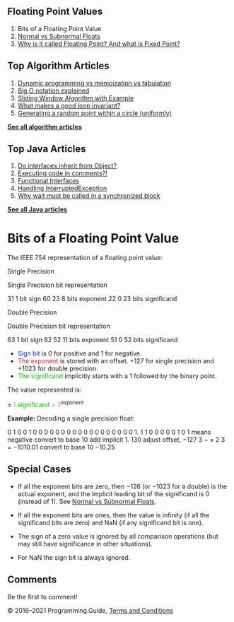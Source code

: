 



## Floating Point Values

1.  Bits of a Floating Point Value
2.  [Normal vs Subnormal Floats](normal-vs-subnormal-floats.html)
3.  [Why is it called Floating Point? And what is Fixed Point?](why-is-it-called-floating-point-and-what-is-fixed-point.html)

## Top Algorithm Articles

1.  [Dynamic programming vs memoization vs tabulation](dynamic-programming-vs-memoization-vs-tabulation.html)
2.  [Big O notation explained](big-o-notation-explained.html)
3.  [Sliding Window Algorithm with Example](sliding-window-example.html)
4.  [What makes a good loop invariant?](what-makes-a-good-loop-invariant.html)
5.  [Generating a random point within a circle (uniformly)](random-point-within-circle.html)

[**See all algorithm articles**](algorithms.html)



## Top Java Articles

1.  [Do interfaces inherit from Object?](java/do-interfaces-inherit-from-object.html)
2.  [Executing code in comments?!](java/executing-code-in-comments.html)
3.  [Functional Interfaces](java/functional-interfaces.html)
4.  [Handling InterruptedException](java/handling-interrupted-exceptions.html)
5.  [Why wait must be called in a synchronized block](java/why-wait-must-be-in-synchronized.html)

[**See all Java articles**](java/index.html)

# Bits of a Floating Point Value

The IEEE 754 representation of a floating point value:

Single Precision

Single Precision bit representation

31 1 bit sign 60 23 8 bits exponent 22 0 23 bits significand

Double Precision

Double Precision bit representation

63 1 bit sign 62 52 11 bits exponent 51 0 52 bits significand

- <span style="color: #22e">Sign bit</span> is 0 for positive and 1 for negative.
- <span style="color: #e22">The exponent</span> is stored with an offset. +127 for single precision and +1023 for double precision.
- <span style="color: #0c0">The significand</span> implicitly starts with a 1 followed by the binary point.

The value represented is:

<span style="color: #22e">±</span> <span style="color: #999">1.</span><span style="color: #0c0">significand</span> <span style="color: #999">× 2</span><sup>exponent</sup>

**Example:** Decoding a single precision float:

0 1 0 0 1 0 0 0 0 0 0 0 0 0 0 0 0 0 0 0 0 0 0 1. 1 1 0 0 0 0 0 1 0 1 means negative convert to base 10 add implicit 1. 130 adjust offset, −127 3 − × 2 3 = −1010.01 convert to base 10 −10.25

## Special Cases

- If all the exponent bits are zero, then −126 (or −1023 for a double) is the actual exponent, and the implicit leading bit of the significand is 0 (instead of 1). See [Normal vs Subnormal Floats](normal-vs-subnormal-floats.html).

- If all the exponent bits are ones, then the value is infinity (if all the significand bits are zero) and NaN (if any significand bit is one).

- The sign of a zero value is ignored by all comparison operations (but may still have significance in other situations).

- For NaN the sign bit is always ignored.

## Comments

Be the first to comment!

© 2016–2021 Programming.Guide, [Terms and Conditions](terms-and-conditions.html)
